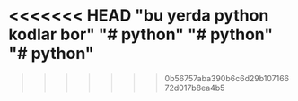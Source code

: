 <<<<<<< HEAD
"bu yerda python kodlar bor" 
"# python" 
"# python" 
"# python" 
=======

>>>>>>> 0b56757aba390b6c6d29b10716672d017b8ea4b5
